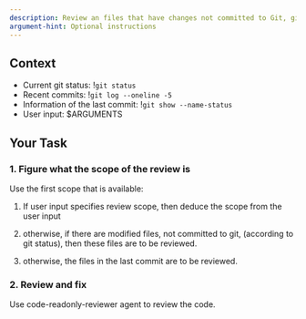 ```yaml
---
description: Review an files that have changes not committed to Git, give the user feedback
argument-hint: Optional instructions
---
```


## Context

- Current git status: !`git status`
- Recent commits: !`git log --oneline -5`
- Information of the last commit: !`git show --name-status`
- User input: $ARGUMENTS

## Your Task

### 1. Figure what the scope of the review is

Use the first scope that is available:

1. If user input specifies review scope, then deduce the scope from the user input

2. otherwise, if there are modified files, not committed to git, (according to git status), then these files are to be reviewed.

3. otherwise, the files in the last commit are to be reviewed.

### 2. Review and fix

Use code-readonly-reviewer agent to review the code.